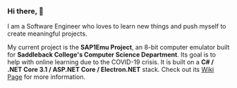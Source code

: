 ### Hi there,  👋
I am a Software Engineer who loves to learn new things and push myself to create meaningful projects.

My current project is the __SAP1Emu Project__, an 8-bit computer emulator built for __Saddleback College's Computer Science Department__.  Its goal is to help with online learning due to the COVID-19 crisis.  It is built on a __C# / .NET Core 3.1 / ASP.NET Core / Electron.NET__ stack.  Check out its [Wiki Page](https://github.com/rbaker26/SAP1EMU/wiki) for more information.
<!--
**rbaker26/rbaker26** is a ✨ _special_ ✨ repository because its `README.md` (this file) appears on your GitHub profile.

Here are some ideas to get you started:

- 🔭 I’m currently working on ...
- 🌱 I’m currently learning ...
- 👯 I’m looking to collaborate on ...
- 🤔 I’m looking for help with ...
- 💬 Ask me about ...
- 📫 How to reach me: ...
- 😄 Pronouns: ...
- ⚡ Fun fact: ...
-->
